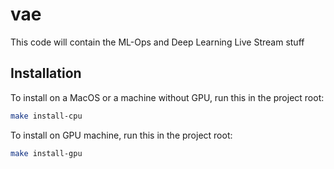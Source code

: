 # vae
This code will contain the ML-Ops and Deep Learning Live Stream stuff

## Installation

To install on a MacOS or a machine without GPU, run this in the project root:

```bash
make install-cpu
```

To install on GPU machine, run this in the project root:

```bash
make install-gpu
```
